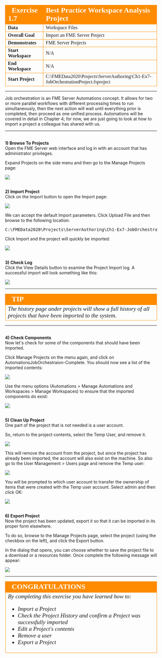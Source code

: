 <!--Instructor Notes-->

<!--Exercise Section-->


<table style="border-spacing: 0px;border-collapse: collapse;font-family:serif">
<tr>
<td width=25% style="vertical-align:middle;background-color:darkorange;border: 2px solid darkorange">
<i class="fa fa-cogs fa-lg fa-pull-left fa-fw" style="color:white;padding-right: 12px;vertical-align:text-top"></i>
<span style="color:white;font-size:x-large;font-weight: bold">Exercise 1.7</span>
</td>
<td style="border: 2px solid darkorange;background-color:darkorange;color:white">
<span style="color:white;font-size:x-large;font-weight: bold">Best Practice Workspace Analysis Project</span>
</td>
</tr>

<tr>
<td style="border: 1px solid darkorange; font-weight: bold">Data</td>
<td style="border: 1px solid darkorange">Workspace Files</td>
</tr>

<tr>
<td style="border: 1px solid darkorange; font-weight: bold">Overall Goal</td>
<td style="border: 1px solid darkorange">Import an FME Server Project</td>
</tr>

<tr>
<td style="border: 1px solid darkorange; font-weight: bold">Demonstrates</td>
<td style="border: 1px solid darkorange">FME Server Projects</td>
</tr>

<tr>
<td style="border: 1px solid darkorange; font-weight: bold">Start Workspace</td>
<td style="border: 1px solid darkorange">N/A</td>
</tr>

<tr>
<td style="border: 1px solid darkorange; font-weight: bold">End Workspace</td>
<td style="border: 1px solid darkorange">N/A</td>
</tr>

<tr>
<td style="border: 1px solid darkorange; font-weight: bold">Start Project</td>
<td style="border: 1px solid darkorange">C:\FMEData2020\Projects\ServerAuthoring\Ch1-Ex7-JobOrchestrationProject.fsproject</td>
</tr>

</table>

---

Job orchestration is an FME Server Automations concept. It allows for two or more parallel workflows with different processing times to run simultaneously, then the next action will wait until everything prior is completed, then proceed as one unified process. Automations will be covered in detail in Chapter 4; for now, we are just going to look at how to import a project a colleague has shared with us.

---

<br>**1) Browse To Projects**
<br>Open the FME Server web interface and log in with an account that has administrator privileges.

Expand Projects on the side menu and then go to the Manage Projects page:

![](./Images/Img1.252.Ex7.ProjectsMenu.png)


<br>**2) Import Project**
<br>Click on the Import button to open the Import page:

![](./Images/Img1.253.Ex7.ImportButton.png)

We can accept the default Import parameters. Click Upload File and then browse to the following location:

<pre>
C:\FMEData2020\Projects\ServerAuthoring\Ch1-Ex7-JobOrchestrationProject.fsproject
</pre>

Click Import and the project will quickly be imported:

![](./Images/Img1.254.Ex7.ImportComplete.png)


<br>**3) Check Log**
<br>Click the View Details button to examine the Project Import log. A successful import will look something like this:

![](./Images/Img1.255.Ex7.ImportSummary.png)

---

<!--Tip Section-->

<table style="border-spacing: 0px">
<tr>
<td style="vertical-align:middle;background-color:darkorange;border: 2px solid darkorange">
<i class="fa fa-info-circle fa-lg fa-pull-left fa-fw" style="color:white;padding-right: 12px;vertical-align:text-top"></i>
<span style="color:white;font-size:x-large;font-weight: bold;font-family:serif">TIP</span>
</td>
</tr>

<tr>
<td style="border: 1px solid darkorange">
<span style="font-family:serif; font-style:italic; font-size:larger">
The history page under projects will show a full history of all projects that have been imported to the system.
</span>
</td>
</tr>
</table>

---

<br>**4) Check Components**
<br>Now let's check for some of the components that should have been imported.

Click Manage Projects on the menu again, and click on AutomationsJobOrchestraion-Complete. You should now see a list of the imported contents:

![](./Images/Img1.256.Ex7.ProjectContents.png)

Use the menu options (Automations > Manage Automations and Workspaces > Manage Workspaces) to ensure that the imported components do exist:

![](./Images/Img1.257.Ex7.ContentConfirmation.png)

<br>**5) Clean Up Project**
<br>One part of the project that is not needed is a user account.

So, return to the project contents, select the Temp User, and remove it.

![](./Images/Img1.258.Ex7.RemoveAccount.png)

This will remove the account from the project, but since the project has already been imported, the account will also exist on the machine. So also go to the User Management > Users page and remove the Temp user:

![](./Images/Img1.259.Ex7.RemoveUser.png)

You will be prompted to which user account to transfer the ownership of items that were created with the Temp user account. Select admin and then click OK:

![](.Images/Img1.260.Ex7.TransferOwnership.png)

<br>**6) Export Project**
<br>Now the project has been updated, export it so that it can be imported in its proper form elsewhere.

To do so, browse to the Manage Projects page, select the project (using the checkbox on the left), and click the Export button.

In the dialog that opens, you can choose whether to save the project file to a download or a resources folder. Once complete the following message will appear:

![](./Images/Img1.261.Ex7.ProjectExported.png)

---

<!--Exercise Congratulations Section-->

<table style="border-spacing: 0px">
<tr>
<td style="vertical-align:middle;background-color:darkorange;border: 2px solid darkorange">
<i class="fa fa-thumbs-o-up fa-lg fa-pull-left fa-fw" style="color:white;padding-right: 12px;vertical-align:text-top"></i>
<span style="color:white;font-size:x-large;font-weight: bold;font-family:serif">CONGRATULATIONS</span>
</td>
</tr>

<tr>
<td style="border: 1px solid darkorange">
<span style="font-family:serif; font-style:italic; font-size:larger">
By completing this exercise you have learned how to:
<br>
<ul><li>Import a Project</li>
<li>Check the Project History and confirm a Project was successfully imported</li>
<li>Edit a Project's contents</li>
<li>Remove a user</li>
<li>Export a Project</li></ul>
</span>
</td>
</tr>
</table>
